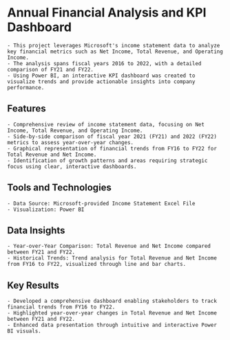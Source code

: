 # Annual Financial Analysis and KPI Dashboard
    - This project leverages Microsoft's income statement data to analyze key financial metrics such as Net Income, Total Revenue, and Operating Income. 
    - The analysis spans fiscal years 2016 to 2022, with a detailed comparison of FY21 and FY22. 
    - Using Power BI, an interactive KPI dashboard was created to visualize trends and provide actionable insights into company performance.
## Features
    - Comprehensive review of income statement data, focusing on Net Income, Total Revenue, and Operating Income.
    - Side-by-side comparison of fiscal year 2021 (FY21) and 2022 (FY22) metrics to assess year-over-year changes.
    - Graphical representation of financial trends from FY16 to FY22 for Total Revenue and Net Income.
    - Identification of growth patterns and areas requiring strategic focus using clear, interactive dashboards.
## Tools and Technologies
    - Data Source: Microsoft-provided Income Statement Excel File
    - Visualization: Power BI
## Data Insights
    - Year-over-Year Comparison: Total Revenue and Net Income compared between FY21 and FY22.
    - Historical Trends: Trend analysis for Total Revenue and Net Income from FY16 to FY22, visualized through line and bar charts.
## Key Results
    - Developed a comprehensive dashboard enabling stakeholders to track financial trends from FY16 to FY22.
    - Highlighted year-over-year changes in Total Revenue and Net Income between FY21 and FY22.
    - Enhanced data presentation through intuitive and interactive Power BI visuals.
